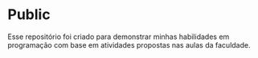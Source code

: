 # Public
Esse repositório foi criado para demonstrar minhas habilidades em programação com base em atividades propostas nas aulas da faculdade.
